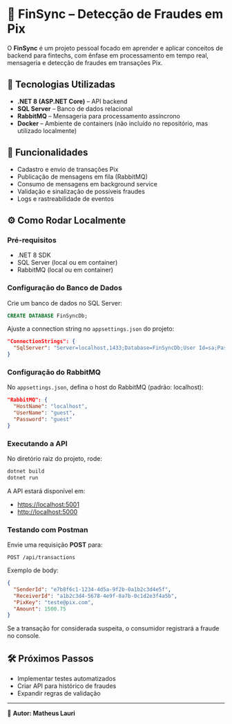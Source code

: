 # 🏦 FinSync – Detecção de Fraudes em Pix

O **FinSync** é um projeto pessoal focado em aprender e aplicar conceitos de backend para fintechs, com ênfase em processamento em tempo real, mensageria e detecção de fraudes em transações Pix.

## 🚀 Tecnologias Utilizadas

- **.NET 8 (ASP.NET Core)** – API backend
- **SQL Server** – Banco de dados relacional
- **RabbitMQ** – Mensageria para processamento assíncrono
- **Docker** – Ambiente de containers (não incluído no repositório, mas utilizado localmente)

## 📌 Funcionalidades

- Cadastro e envio de transações Pix
- Publicação de mensagens em fila (RabbitMQ)
- Consumo de mensagens em background service
- Validação e sinalização de possíveis fraudes
- Logs e rastreabilidade de eventos

## ⚙️ Como Rodar Localmente

### Pré-requisitos

- .NET 8 SDK
- SQL Server (local ou em container)
- RabbitMQ (local ou em container)

### Configuração do Banco de Dados

Crie um banco de dados no SQL Server:

```sql
CREATE DATABASE FinSyncDb;
```

Ajuste a connection string no `appsettings.json` do projeto:

```json
"ConnectionStrings": {
  "SqlServer": "Server=localhost,1433;Database=FinSyncDb;User Id=sa;Password=YourPassword;"
}
```

### Configuração do RabbitMQ

No `appsettings.json`, defina o host do RabbitMQ (padrão: localhost):

```json
"RabbitMQ": {
  "HostName": "localhost",
  "UserName": "guest",
  "Password": "guest"
}
```

### Executando a API

No diretório raiz do projeto, rode:

```sh
dotnet build
dotnet run
```

A API estará disponível em:

- [https://localhost:5001](https://localhost:5001)
- [http://localhost:5000](http://localhost:5000)

### Testando com Postman

Envie uma requisição **POST** para:

```
POST /api/transactions
```

Exemplo de body:

```json
{
  "SenderId": "e7b8f6c1-1234-4d5a-9f2b-0a1b2c3d4e5f",
  "ReceiverId": "a1b2c3d4-5678-4e9f-8a7b-0c1d2e3f4a5b",
  "PixKey": "teste@pix.com",
  "Amount": 1500.75
}
```

Se a transação for considerada suspeita, o consumidor registrará a fraude no console.

## 🛠️ Próximos Passos

- Implementar testes automatizados
- Criar API para histórico de fraudes
- Expandir regras de validação

---

🔗 **Autor: Matheus Lauri**